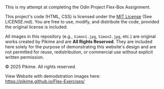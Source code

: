 This is my attempt at completing the Odin Project Flex-Box Assignment.

This project's code (HTML, CSS) is licensed under the [MIT License](https://opensource.org/licenses/MIT) (See LICENSE.md). You are free to use, modify, and distribute the code, provided the original license is included.

All images in this repository (e.g., `Simon1.jpg`, `Simon2.jpg`, etc.) are original works created by Pikime and are **All Rights Reserved**. They are included here solely for the purpose of demonstrating this website's design and are not permitted for reuse, redistribution, or commercial use without explicit written permission.

© 2025 Pikime. All rights reserved.

View Website with demodstration images here: https://pikime.github.io/Flex-Exercises/
